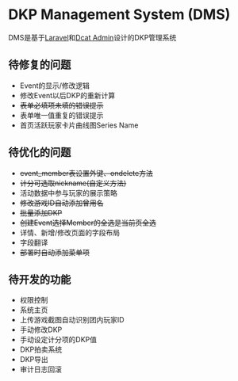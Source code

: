 # DKP Management System (DMS)
DMS是基于[Laravel](https://laravel.com)和[Dcat Admin](http://www.dcatadmin.com)设计的DKP管理系统

## 待修复的问题
- Event的显示/修改逻辑
- 修改Event以后DKP的重新计算
- ~~表单必填项未填的错误提示~~
- 表单唯一值重复的错误提示
- 首页活跃玩家卡片曲线图Series Name

## 待优化的问题
- ~~event_member表设置外键、ondelete方法~~
- ~~计分可选取nickname(自定义方法)~~
- 活动数据中参与玩家的展示策略
- ~~修改游戏ID自动添加曾用名~~
- ~~批量添加DKP~~
- ~~创建Event选择Member的全选是当前页全选~~
- 详情、新增/修改页面的字段布局
- 字段翻译
- ~~部署时自动添加菜单项~~

## 待开发的功能
- 权限控制
- 系统主页
- 上传游戏截图自动识别团内玩家ID
- 手动修改DKP
- 手动设定计分项的DKP值
- DKP拍卖系统
- DKP导出
- 审计日志回滚
